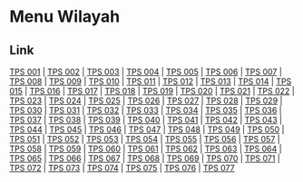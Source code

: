 # Menu Wilayah

## Link

[TPS 001](https://github.com/gigit-pemilu/pemilu-2024-15-jambi/tree/main/pileg-dpr/hitung-suara/sub/15-jambi/sub/71-kota-jambi/sub/09-alam-barajo/sub/1003-mayang-mangurai/sub/001-tps)
 | 
[TPS 002](https://github.com/gigit-pemilu/pemilu-2024-15-jambi/tree/main/pileg-dpr/hitung-suara/sub/15-jambi/sub/71-kota-jambi/sub/09-alam-barajo/sub/1003-mayang-mangurai/sub/002-tps)
 | 
[TPS 003](https://github.com/gigit-pemilu/pemilu-2024-15-jambi/tree/main/pileg-dpr/hitung-suara/sub/15-jambi/sub/71-kota-jambi/sub/09-alam-barajo/sub/1003-mayang-mangurai/sub/003-tps)
 | 
[TPS 004](https://github.com/gigit-pemilu/pemilu-2024-15-jambi/tree/main/pileg-dpr/hitung-suara/sub/15-jambi/sub/71-kota-jambi/sub/09-alam-barajo/sub/1003-mayang-mangurai/sub/004-tps)
 | 
[TPS 005](https://github.com/gigit-pemilu/pemilu-2024-15-jambi/tree/main/pileg-dpr/hitung-suara/sub/15-jambi/sub/71-kota-jambi/sub/09-alam-barajo/sub/1003-mayang-mangurai/sub/005-tps)
 | 
[TPS 006](https://github.com/gigit-pemilu/pemilu-2024-15-jambi/tree/main/pileg-dpr/hitung-suara/sub/15-jambi/sub/71-kota-jambi/sub/09-alam-barajo/sub/1003-mayang-mangurai/sub/006-tps)
 | 
[TPS 007](https://github.com/gigit-pemilu/pemilu-2024-15-jambi/tree/main/pileg-dpr/hitung-suara/sub/15-jambi/sub/71-kota-jambi/sub/09-alam-barajo/sub/1003-mayang-mangurai/sub/007-tps)
 | 
[TPS 008](https://github.com/gigit-pemilu/pemilu-2024-15-jambi/tree/main/pileg-dpr/hitung-suara/sub/15-jambi/sub/71-kota-jambi/sub/09-alam-barajo/sub/1003-mayang-mangurai/sub/008-tps)
 | 
[TPS 009](https://github.com/gigit-pemilu/pemilu-2024-15-jambi/tree/main/pileg-dpr/hitung-suara/sub/15-jambi/sub/71-kota-jambi/sub/09-alam-barajo/sub/1003-mayang-mangurai/sub/009-tps)
 | 
[TPS 010](https://github.com/gigit-pemilu/pemilu-2024-15-jambi/tree/main/pileg-dpr/hitung-suara/sub/15-jambi/sub/71-kota-jambi/sub/09-alam-barajo/sub/1003-mayang-mangurai/sub/010-tps)
 | 
[TPS 011](https://github.com/gigit-pemilu/pemilu-2024-15-jambi/tree/main/pileg-dpr/hitung-suara/sub/15-jambi/sub/71-kota-jambi/sub/09-alam-barajo/sub/1003-mayang-mangurai/sub/011-tps)
 | 
[TPS 012](https://github.com/gigit-pemilu/pemilu-2024-15-jambi/tree/main/pileg-dpr/hitung-suara/sub/15-jambi/sub/71-kota-jambi/sub/09-alam-barajo/sub/1003-mayang-mangurai/sub/012-tps)
 | 
[TPS 013](https://github.com/gigit-pemilu/pemilu-2024-15-jambi/tree/main/pileg-dpr/hitung-suara/sub/15-jambi/sub/71-kota-jambi/sub/09-alam-barajo/sub/1003-mayang-mangurai/sub/013-tps)
 | 
[TPS 014](https://github.com/gigit-pemilu/pemilu-2024-15-jambi/tree/main/pileg-dpr/hitung-suara/sub/15-jambi/sub/71-kota-jambi/sub/09-alam-barajo/sub/1003-mayang-mangurai/sub/014-tps)
 | 
[TPS 015](https://github.com/gigit-pemilu/pemilu-2024-15-jambi/tree/main/pileg-dpr/hitung-suara/sub/15-jambi/sub/71-kota-jambi/sub/09-alam-barajo/sub/1003-mayang-mangurai/sub/015-tps)
 | 
[TPS 016](https://github.com/gigit-pemilu/pemilu-2024-15-jambi/tree/main/pileg-dpr/hitung-suara/sub/15-jambi/sub/71-kota-jambi/sub/09-alam-barajo/sub/1003-mayang-mangurai/sub/016-tps)
 | 
[TPS 017](https://github.com/gigit-pemilu/pemilu-2024-15-jambi/tree/main/pileg-dpr/hitung-suara/sub/15-jambi/sub/71-kota-jambi/sub/09-alam-barajo/sub/1003-mayang-mangurai/sub/017-tps)
 | 
[TPS 018](https://github.com/gigit-pemilu/pemilu-2024-15-jambi/tree/main/pileg-dpr/hitung-suara/sub/15-jambi/sub/71-kota-jambi/sub/09-alam-barajo/sub/1003-mayang-mangurai/sub/018-tps)
 | 
[TPS 019](https://github.com/gigit-pemilu/pemilu-2024-15-jambi/tree/main/pileg-dpr/hitung-suara/sub/15-jambi/sub/71-kota-jambi/sub/09-alam-barajo/sub/1003-mayang-mangurai/sub/019-tps)
 | 
[TPS 020](https://github.com/gigit-pemilu/pemilu-2024-15-jambi/tree/main/pileg-dpr/hitung-suara/sub/15-jambi/sub/71-kota-jambi/sub/09-alam-barajo/sub/1003-mayang-mangurai/sub/020-tps)
 | 
[TPS 021](https://github.com/gigit-pemilu/pemilu-2024-15-jambi/tree/main/pileg-dpr/hitung-suara/sub/15-jambi/sub/71-kota-jambi/sub/09-alam-barajo/sub/1003-mayang-mangurai/sub/021-tps)
 | 
[TPS 022](https://github.com/gigit-pemilu/pemilu-2024-15-jambi/tree/main/pileg-dpr/hitung-suara/sub/15-jambi/sub/71-kota-jambi/sub/09-alam-barajo/sub/1003-mayang-mangurai/sub/022-tps)
 | 
[TPS 023](https://github.com/gigit-pemilu/pemilu-2024-15-jambi/tree/main/pileg-dpr/hitung-suara/sub/15-jambi/sub/71-kota-jambi/sub/09-alam-barajo/sub/1003-mayang-mangurai/sub/023-tps)
 | 
[TPS 024](https://github.com/gigit-pemilu/pemilu-2024-15-jambi/tree/main/pileg-dpr/hitung-suara/sub/15-jambi/sub/71-kota-jambi/sub/09-alam-barajo/sub/1003-mayang-mangurai/sub/024-tps)
 | 
[TPS 025](https://github.com/gigit-pemilu/pemilu-2024-15-jambi/tree/main/pileg-dpr/hitung-suara/sub/15-jambi/sub/71-kota-jambi/sub/09-alam-barajo/sub/1003-mayang-mangurai/sub/025-tps)
 | 
[TPS 026](https://github.com/gigit-pemilu/pemilu-2024-15-jambi/tree/main/pileg-dpr/hitung-suara/sub/15-jambi/sub/71-kota-jambi/sub/09-alam-barajo/sub/1003-mayang-mangurai/sub/026-tps)
 | 
[TPS 027](https://github.com/gigit-pemilu/pemilu-2024-15-jambi/tree/main/pileg-dpr/hitung-suara/sub/15-jambi/sub/71-kota-jambi/sub/09-alam-barajo/sub/1003-mayang-mangurai/sub/027-tps)
 | 
[TPS 028](https://github.com/gigit-pemilu/pemilu-2024-15-jambi/tree/main/pileg-dpr/hitung-suara/sub/15-jambi/sub/71-kota-jambi/sub/09-alam-barajo/sub/1003-mayang-mangurai/sub/028-tps)
 | 
[TPS 029](https://github.com/gigit-pemilu/pemilu-2024-15-jambi/tree/main/pileg-dpr/hitung-suara/sub/15-jambi/sub/71-kota-jambi/sub/09-alam-barajo/sub/1003-mayang-mangurai/sub/029-tps)
 | 
[TPS 030](https://github.com/gigit-pemilu/pemilu-2024-15-jambi/tree/main/pileg-dpr/hitung-suara/sub/15-jambi/sub/71-kota-jambi/sub/09-alam-barajo/sub/1003-mayang-mangurai/sub/030-tps)
 | 
[TPS 031](https://github.com/gigit-pemilu/pemilu-2024-15-jambi/tree/main/pileg-dpr/hitung-suara/sub/15-jambi/sub/71-kota-jambi/sub/09-alam-barajo/sub/1003-mayang-mangurai/sub/031-tps)
 | 
[TPS 032](https://github.com/gigit-pemilu/pemilu-2024-15-jambi/tree/main/pileg-dpr/hitung-suara/sub/15-jambi/sub/71-kota-jambi/sub/09-alam-barajo/sub/1003-mayang-mangurai/sub/032-tps)
 | 
[TPS 033](https://github.com/gigit-pemilu/pemilu-2024-15-jambi/tree/main/pileg-dpr/hitung-suara/sub/15-jambi/sub/71-kota-jambi/sub/09-alam-barajo/sub/1003-mayang-mangurai/sub/033-tps)
 | 
[TPS 034](https://github.com/gigit-pemilu/pemilu-2024-15-jambi/tree/main/pileg-dpr/hitung-suara/sub/15-jambi/sub/71-kota-jambi/sub/09-alam-barajo/sub/1003-mayang-mangurai/sub/034-tps)
 | 
[TPS 035](https://github.com/gigit-pemilu/pemilu-2024-15-jambi/tree/main/pileg-dpr/hitung-suara/sub/15-jambi/sub/71-kota-jambi/sub/09-alam-barajo/sub/1003-mayang-mangurai/sub/035-tps)
 | 
[TPS 036](https://github.com/gigit-pemilu/pemilu-2024-15-jambi/tree/main/pileg-dpr/hitung-suara/sub/15-jambi/sub/71-kota-jambi/sub/09-alam-barajo/sub/1003-mayang-mangurai/sub/036-tps)
 | 
[TPS 037](https://github.com/gigit-pemilu/pemilu-2024-15-jambi/tree/main/pileg-dpr/hitung-suara/sub/15-jambi/sub/71-kota-jambi/sub/09-alam-barajo/sub/1003-mayang-mangurai/sub/037-tps)
 | 
[TPS 038](https://github.com/gigit-pemilu/pemilu-2024-15-jambi/tree/main/pileg-dpr/hitung-suara/sub/15-jambi/sub/71-kota-jambi/sub/09-alam-barajo/sub/1003-mayang-mangurai/sub/038-tps)
 | 
[TPS 039](https://github.com/gigit-pemilu/pemilu-2024-15-jambi/tree/main/pileg-dpr/hitung-suara/sub/15-jambi/sub/71-kota-jambi/sub/09-alam-barajo/sub/1003-mayang-mangurai/sub/039-tps)
 | 
[TPS 040](https://github.com/gigit-pemilu/pemilu-2024-15-jambi/tree/main/pileg-dpr/hitung-suara/sub/15-jambi/sub/71-kota-jambi/sub/09-alam-barajo/sub/1003-mayang-mangurai/sub/040-tps)
 | 
[TPS 041](https://github.com/gigit-pemilu/pemilu-2024-15-jambi/tree/main/pileg-dpr/hitung-suara/sub/15-jambi/sub/71-kota-jambi/sub/09-alam-barajo/sub/1003-mayang-mangurai/sub/041-tps)
 | 
[TPS 042](https://github.com/gigit-pemilu/pemilu-2024-15-jambi/tree/main/pileg-dpr/hitung-suara/sub/15-jambi/sub/71-kota-jambi/sub/09-alam-barajo/sub/1003-mayang-mangurai/sub/042-tps)
 | 
[TPS 043](https://github.com/gigit-pemilu/pemilu-2024-15-jambi/tree/main/pileg-dpr/hitung-suara/sub/15-jambi/sub/71-kota-jambi/sub/09-alam-barajo/sub/1003-mayang-mangurai/sub/043-tps)
 | 
[TPS 044](https://github.com/gigit-pemilu/pemilu-2024-15-jambi/tree/main/pileg-dpr/hitung-suara/sub/15-jambi/sub/71-kota-jambi/sub/09-alam-barajo/sub/1003-mayang-mangurai/sub/044-tps)
 | 
[TPS 045](https://github.com/gigit-pemilu/pemilu-2024-15-jambi/tree/main/pileg-dpr/hitung-suara/sub/15-jambi/sub/71-kota-jambi/sub/09-alam-barajo/sub/1003-mayang-mangurai/sub/045-tps)
 | 
[TPS 046](https://github.com/gigit-pemilu/pemilu-2024-15-jambi/tree/main/pileg-dpr/hitung-suara/sub/15-jambi/sub/71-kota-jambi/sub/09-alam-barajo/sub/1003-mayang-mangurai/sub/046-tps)
 | 
[TPS 047](https://github.com/gigit-pemilu/pemilu-2024-15-jambi/tree/main/pileg-dpr/hitung-suara/sub/15-jambi/sub/71-kota-jambi/sub/09-alam-barajo/sub/1003-mayang-mangurai/sub/047-tps)
 | 
[TPS 048](https://github.com/gigit-pemilu/pemilu-2024-15-jambi/tree/main/pileg-dpr/hitung-suara/sub/15-jambi/sub/71-kota-jambi/sub/09-alam-barajo/sub/1003-mayang-mangurai/sub/048-tps)
 | 
[TPS 049](https://github.com/gigit-pemilu/pemilu-2024-15-jambi/tree/main/pileg-dpr/hitung-suara/sub/15-jambi/sub/71-kota-jambi/sub/09-alam-barajo/sub/1003-mayang-mangurai/sub/049-tps)
 | 
[TPS 050](https://github.com/gigit-pemilu/pemilu-2024-15-jambi/tree/main/pileg-dpr/hitung-suara/sub/15-jambi/sub/71-kota-jambi/sub/09-alam-barajo/sub/1003-mayang-mangurai/sub/050-tps)
 | 
[TPS 051](https://github.com/gigit-pemilu/pemilu-2024-15-jambi/tree/main/pileg-dpr/hitung-suara/sub/15-jambi/sub/71-kota-jambi/sub/09-alam-barajo/sub/1003-mayang-mangurai/sub/051-tps)
 | 
[TPS 052](https://github.com/gigit-pemilu/pemilu-2024-15-jambi/tree/main/pileg-dpr/hitung-suara/sub/15-jambi/sub/71-kota-jambi/sub/09-alam-barajo/sub/1003-mayang-mangurai/sub/052-tps)
 | 
[TPS 053](https://github.com/gigit-pemilu/pemilu-2024-15-jambi/tree/main/pileg-dpr/hitung-suara/sub/15-jambi/sub/71-kota-jambi/sub/09-alam-barajo/sub/1003-mayang-mangurai/sub/053-tps)
 | 
[TPS 054](https://github.com/gigit-pemilu/pemilu-2024-15-jambi/tree/main/pileg-dpr/hitung-suara/sub/15-jambi/sub/71-kota-jambi/sub/09-alam-barajo/sub/1003-mayang-mangurai/sub/054-tps)
 | 
[TPS 055](https://github.com/gigit-pemilu/pemilu-2024-15-jambi/tree/main/pileg-dpr/hitung-suara/sub/15-jambi/sub/71-kota-jambi/sub/09-alam-barajo/sub/1003-mayang-mangurai/sub/055-tps)
 | 
[TPS 056](https://github.com/gigit-pemilu/pemilu-2024-15-jambi/tree/main/pileg-dpr/hitung-suara/sub/15-jambi/sub/71-kota-jambi/sub/09-alam-barajo/sub/1003-mayang-mangurai/sub/056-tps)
 | 
[TPS 057](https://github.com/gigit-pemilu/pemilu-2024-15-jambi/tree/main/pileg-dpr/hitung-suara/sub/15-jambi/sub/71-kota-jambi/sub/09-alam-barajo/sub/1003-mayang-mangurai/sub/057-tps)
 | 
[TPS 058](https://github.com/gigit-pemilu/pemilu-2024-15-jambi/tree/main/pileg-dpr/hitung-suara/sub/15-jambi/sub/71-kota-jambi/sub/09-alam-barajo/sub/1003-mayang-mangurai/sub/058-tps)
 | 
[TPS 059](https://github.com/gigit-pemilu/pemilu-2024-15-jambi/tree/main/pileg-dpr/hitung-suara/sub/15-jambi/sub/71-kota-jambi/sub/09-alam-barajo/sub/1003-mayang-mangurai/sub/059-tps)
 | 
[TPS 060](https://github.com/gigit-pemilu/pemilu-2024-15-jambi/tree/main/pileg-dpr/hitung-suara/sub/15-jambi/sub/71-kota-jambi/sub/09-alam-barajo/sub/1003-mayang-mangurai/sub/060-tps)
 | 
[TPS 061](https://github.com/gigit-pemilu/pemilu-2024-15-jambi/tree/main/pileg-dpr/hitung-suara/sub/15-jambi/sub/71-kota-jambi/sub/09-alam-barajo/sub/1003-mayang-mangurai/sub/061-tps)
 | 
[TPS 062](https://github.com/gigit-pemilu/pemilu-2024-15-jambi/tree/main/pileg-dpr/hitung-suara/sub/15-jambi/sub/71-kota-jambi/sub/09-alam-barajo/sub/1003-mayang-mangurai/sub/062-tps)
 | 
[TPS 063](https://github.com/gigit-pemilu/pemilu-2024-15-jambi/tree/main/pileg-dpr/hitung-suara/sub/15-jambi/sub/71-kota-jambi/sub/09-alam-barajo/sub/1003-mayang-mangurai/sub/063-tps)
 | 
[TPS 064](https://github.com/gigit-pemilu/pemilu-2024-15-jambi/tree/main/pileg-dpr/hitung-suara/sub/15-jambi/sub/71-kota-jambi/sub/09-alam-barajo/sub/1003-mayang-mangurai/sub/064-tps)
 | 
[TPS 065](https://github.com/gigit-pemilu/pemilu-2024-15-jambi/tree/main/pileg-dpr/hitung-suara/sub/15-jambi/sub/71-kota-jambi/sub/09-alam-barajo/sub/1003-mayang-mangurai/sub/065-tps)
 | 
[TPS 066](https://github.com/gigit-pemilu/pemilu-2024-15-jambi/tree/main/pileg-dpr/hitung-suara/sub/15-jambi/sub/71-kota-jambi/sub/09-alam-barajo/sub/1003-mayang-mangurai/sub/066-tps)
 | 
[TPS 067](https://github.com/gigit-pemilu/pemilu-2024-15-jambi/tree/main/pileg-dpr/hitung-suara/sub/15-jambi/sub/71-kota-jambi/sub/09-alam-barajo/sub/1003-mayang-mangurai/sub/067-tps)
 | 
[TPS 068](https://github.com/gigit-pemilu/pemilu-2024-15-jambi/tree/main/pileg-dpr/hitung-suara/sub/15-jambi/sub/71-kota-jambi/sub/09-alam-barajo/sub/1003-mayang-mangurai/sub/068-tps)
 | 
[TPS 069](https://github.com/gigit-pemilu/pemilu-2024-15-jambi/tree/main/pileg-dpr/hitung-suara/sub/15-jambi/sub/71-kota-jambi/sub/09-alam-barajo/sub/1003-mayang-mangurai/sub/069-tps)
 | 
[TPS 070](https://github.com/gigit-pemilu/pemilu-2024-15-jambi/tree/main/pileg-dpr/hitung-suara/sub/15-jambi/sub/71-kota-jambi/sub/09-alam-barajo/sub/1003-mayang-mangurai/sub/070-tps)
 | 
[TPS 071](https://github.com/gigit-pemilu/pemilu-2024-15-jambi/tree/main/pileg-dpr/hitung-suara/sub/15-jambi/sub/71-kota-jambi/sub/09-alam-barajo/sub/1003-mayang-mangurai/sub/071-tps)
 | 
[TPS 072](https://github.com/gigit-pemilu/pemilu-2024-15-jambi/tree/main/pileg-dpr/hitung-suara/sub/15-jambi/sub/71-kota-jambi/sub/09-alam-barajo/sub/1003-mayang-mangurai/sub/072-tps)
 | 
[TPS 073](https://github.com/gigit-pemilu/pemilu-2024-15-jambi/tree/main/pileg-dpr/hitung-suara/sub/15-jambi/sub/71-kota-jambi/sub/09-alam-barajo/sub/1003-mayang-mangurai/sub/073-tps)
 | 
[TPS 074](https://github.com/gigit-pemilu/pemilu-2024-15-jambi/tree/main/pileg-dpr/hitung-suara/sub/15-jambi/sub/71-kota-jambi/sub/09-alam-barajo/sub/1003-mayang-mangurai/sub/074-tps)
 | 
[TPS 075](https://github.com/gigit-pemilu/pemilu-2024-15-jambi/tree/main/pileg-dpr/hitung-suara/sub/15-jambi/sub/71-kota-jambi/sub/09-alam-barajo/sub/1003-mayang-mangurai/sub/075-tps)
 | 
[TPS 076](https://github.com/gigit-pemilu/pemilu-2024-15-jambi/tree/main/pileg-dpr/hitung-suara/sub/15-jambi/sub/71-kota-jambi/sub/09-alam-barajo/sub/1003-mayang-mangurai/sub/076-tps)
 | 
[TPS 077](https://github.com/gigit-pemilu/pemilu-2024-15-jambi/tree/main/pileg-dpr/hitung-suara/sub/15-jambi/sub/71-kota-jambi/sub/09-alam-barajo/sub/1003-mayang-mangurai/sub/077-tps)

